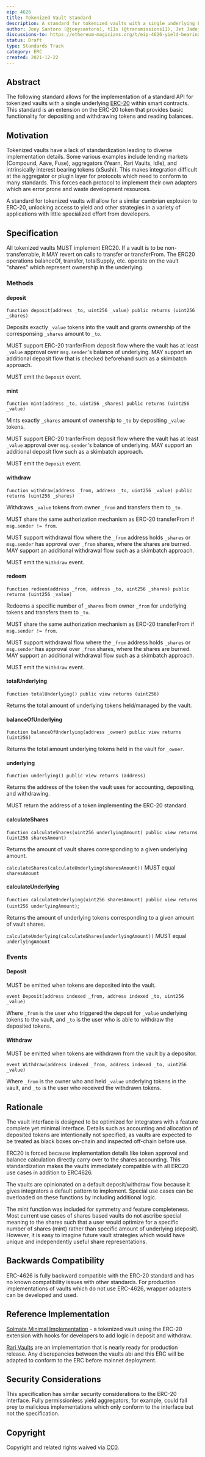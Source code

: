 ```yaml
---
eip: 4626
title: Tokenized Vault Standard
description: A standard for tokenized vaults with a single underlying ERC-20 token.
author: Joey Santoro (@joeysantoro), t11s (@transmissions11), Jet Jadeja (@JetJadeja)
discussions-to: https://ethereum-magicians.org/t/eip-4626-yield-bearing-vault-standard/7900
status: Draft
type: Standards Track
category: ERC
created: 2021-12-22
---
```


## Abstract

The following standard allows for the implementation of a standard API for tokenized vaults with a single underlying [ERC-20](./eip-20.md) within smart contracts. This standard is an extension on the ERC-20 token that provides basic functionality for depositing and withdrawing tokens and reading balances.

## Motivation

Tokenized vaults have a lack of standardization leading to diverse implementation details. Some various examples include lending markets (Compound, Aave, Fuse), aggregators (Yearn, Rari Vaults, Idle), and intrinsically interest bearing tokens (xSushi). This makes integration difficult at the aggregator or plugin layer for protocols which need to conform to many standards. This forces each protocol to implement their own adapters which are error prone and waste development resources.

A standard for tokenized vaults will allow for a similar cambrian explosion to ERC-20, unlocking access to yield and other strategies in a variety of applications with little specialized effort from developers.


## Specification

All tokenized vaults MUST implement ERC20. If a vault is to be non-transferrable, it MAY revert on calls to transfer or transferFrom. The ERC20 operations balanceOf, transfer, totalSupply, etc. operate on the vault "shares" which represent ownership in the underlying.

### Methods

#### deposit

`function deposit(address _to, uint256 _value) public returns (uint256 _shares)`

Deposits exactly `_value` tokens into the vault and grants ownership of the corresponsing `_shares` amount to `_to`.

MUST support ERC-20 tranferFrom deposit flow where the vault has at least `_value` approval over `msg.sender`'s balance of underlying. MAY support an additional deposit flow that is checked beforehand such as a skimbatch approach.

MUST emit the `Deposit` event.

#### mint

`function mint(address _to, uint256 _shares) public returns (uint256 _value)`

Mints exactly `_shares` amount of ownership to `_to` by depositing `_value` tokens.

MUST support ERC-20 tranferFrom deposit flow where the vault has at least `_value` approval over `msg.sender`'s balance of underlying. MAY support an additional deposit flow such as a skimbatch approach.

MUST emit the `Deposit` event.

#### withdraw

`function withdraw(address _from, address _to, uint256 _value) public returns (uint256 _shares)`

Withdraws `_value` tokens from owner `_from` and transfers them to `_to`. 

MUST share the same authorization mechanism as ERC-20 transferFrom if `msg.sender != from`.

MUST support withdrawal flow where the `_from` address holds `_shares` or `msg.sender` has approval over `_from` shares, where the shares are burned. MAY support an additional withdrawal flow such as a skimbatch approach.

MUST emit the `Withdraw` event.

#### redeem

`function redeem(address _from, address _to, uint256 _shares) public returns (uint256 _value)`

Redeems a specific number of `_shares` from owner `_from` for underlying tokens and transfers them to `_to`. 

MUST share the same authorization mechanism as ERC-20 transferFrom if `msg.sender != from`.

MUST support withdrawal flow where the `_from` address holds `_shares` or `msg.sender` has approval over `_from` shares, where the shares are burned. MAY support an additional withdrawal flow such as a skimbatch approach.

MUST emit the `Withdraw` event.

#### totalUnderlying
`function totalUnderlying() public view returns (uint256)`

Returns the total amount of underlying tokens held/managed by the vault.

#### balanceOfUnderlying
`function balanceOfUnderlying(address _owner) public view returns (uint256)`

Returns the total amount underlying tokens held in the vault for `_owner`.

#### underlying
`function underlying() public view returns (address)`

Returns the address of the token the vault uses for accounting, depositing, and withdrawing. 

MUST return the address of a token implementing the ERC-20 standard.
    
#### calculateShares
`function calculateShares(uint256 underlyingAmount) public view returns (uint256 sharesAmount)`

Returns the amount of vault shares corresponding to a given underlying amount.

`calculateShares(calculateUnderlying(sharesAmount))` MUST equal `sharesAmount`
    
#### calculateUnderlying
   
`function calculateUnderlying(uint256 sharesAmount) public view returns (uint256 underlyingAmount)`;

Returns the amount of underlying tokens corresponding to a given amount of vault shares.

`calculateUnderlying(calculateShares(underlyingAmount))` MUST equal `underlyingAmount`

### Events

#### Deposit

MUST be emitted when tokens are deposited into the vault.

`event Deposit(address indexed _from, address indexed _to, uint256 _value)`

Where `_from` is the user who triggered the deposit for `_value` underlying tokens to the vault, and `_to` is the user who is able to withdraw the deposited tokens. 


#### Withdraw

MUST be emitted when tokens are withdrawn from the vault by a depositor.

`event Withdraw(address indexed _from, address indexed _to, uint256 _value)`

Where `_from` is the owner who and held `_value` underlying tokens in the vault, and `_to` is the user who received the withdrawn tokens.


## Rationale

The vault interface is designed to be optimized for integrators with a feature complete yet minimal interface. Details such as accounting and allocation of deposited tokens are intentionally not specified, as vaults are expected to be treated as black boxes on-chain and inspected off-chain before use.

ERC20 is forced because implementation details like token approval and balance calculation directly carry over to the shares accounting. This standardization makes the vaults immediately compatible with all ERC20 use cases in addition to ERC4626.

The vaults are opinionated on a default deposit/withdraw flow because it gives integrators a default pattern to implement. Special use cases can be overloaded on these functions by including additional logic.

The mint function was included for symmetry and feature completeness. Most current use cases of shares based vaults do not ascribe special meaning to the shares such that a user would optimize for a specific number of shares (mint) rather than specific amount of underlying (deposit). However, it is easy to imagine future vault strategies which would have unique and independently useful share representations.

## Backwards Compatibility

ERC-4626 is fully backward compatible with the ERC-20 standard and has no known compatibility issues with other standards. For production implementations of vaults which do not use ERC-4626, wrapper adapters can be developed and used.

## Reference Implementation

[Solmate Minimal Implementation](https://github.com/Rari-Capital/solmate/pull/88) - a tokenized vault using the ERC-20 extension with hooks for developers to add logic in deposit and withdraw.

[Rari Vaults](https://github.com/Rari-Capital/vaults/blob/main/src/Vault.sol) are an implementation that is nearly ready for production release. Any discrepancies between the vaults abi and this ERC will be adapted to conform to the ERC before mainnet deployment.

## Security Considerations

This specification has similar security considerations to the ERC-20 interface. Fully permissionless yield aggregators, for example, could fall prey to malicious implementations which only conform to the interface but not the specification.

## Copyright

Copyright and related rights waived via [CC0](https://creativecommons.org/publicdomain/zero/1.0/).
